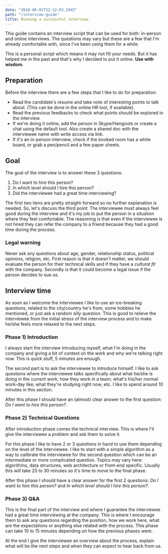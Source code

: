 ```yaml
---
date: "2018-06-01T22:12:03.284Z"
path: "/interview-guide"
title: Running a successful interview
---
```


This guide contains an interview script that can be used for both: in-person and online interviews. The questions may vary but these are a few that I'm already comfortable with, since I've been using them for a while.

This is a personal script which means it may not fill your needs. But it has helped me in the past and that's why I decided to put it online. **Use with wisdom**.

## Preparation

Before the interview there are a few steps that I like to do for preparation:

- Read the candidate's resume and take note of interesting points to talk about. (This can be done in the online HR tool, if available).
- Read the previous feedbacks to check what points should be explored in the interview.
- If we're doing it online, add the person in Skype/Hangouts or create a chat using the default tool. Also create a shared doc with the interviewee name with write access via link.
- If it's an in-person interview, check if the booked room has a white board, or grab a pen/pencil and a few paper sheets.

## Goal

The goal of the interview is to answer these 3 questions:

1.  Do I want to hire this person?
2.  In which level should I hire this person?
3.  Did the interviewee had a great time interviewing?

The first two itens are pretty straight-forward so no further explanation is needed. So, let's discuss the third point: The interviewee must always feel good during the interview and it's my job to put the person in a situation where they feel comfortable. The reasoning is that even if the interviewee is not hired they can refer the company to a friend because they had a good time during the process.

### Legal warning

Never ask any questions about age, gender, relationship status, political opinions, religion, etc. First reason is that it doesn't matter, we should evaluate the person for their technical skills and if they have a _cultural fit_ with the company. Secondly is that it could become a legal issue if the person decides to sue us.

## Interview time

As soon as I welcome the interviewee I like to use an ice-breaking questions, related to the city/country he's from, some hobbies he mentioned, or just ask a random silly question. This is good to relieve the interviewee from the initial stress of the interview process and to make he/she feels more relaxed to the next steps.

### Phase 1) Introduction

I always start the interview introducing myself, what I'm doing in the company and giving a bit of context on the work and why we're talking right now. This is quick stuff, 5 minutes are enough.

The second part is to ask the interviewee to introduce himself. I like to ask questions where the interviewee talks specifically about what he/she is doing in the current work; how they work in a team; what's his/her normal work-day like; what they're studying right now; etc. I like to spend around 10 minutes in this section.

After this phase I should have an (almost) clear answer to the first question: _Do I want to hire this person?_.

### Phase 2) Technical Questions

After introduction phase comes the technical interview. This is where I'll give the interviewee a problem and ask them to solve it.

For this phase I like to have 2 or 3 questions in hand to use them depending on the level of the interviewee. I like to start with a simple algorithm as a way to calibrate the interviewee for the second question which can be an intermediate or more complicated question. Topics may vary here: algorithms, data structures, web architecture or front-end specific. Usually this will take 25 to 30 minutes so it's time to move to the final phase.

After this phase I should have a clear answer for the first 2 questions: _Do I want to hire this person?_ and _In which level should I hire this person?_.

### Phase 3) Q&A

This is the final part of the interview and where I guarantee the interviewee had a great time interviewing at the company. This is where I encourage them to ask any questions regarding the position, how we work here, what are the expectations or anything else related with the process. This phase can take 10 to 15 minutes depending on how the previous phases were.

At the end I give the interviewee an overview about the process, explain what will be the next steps and when they can expect to hear back from us.
